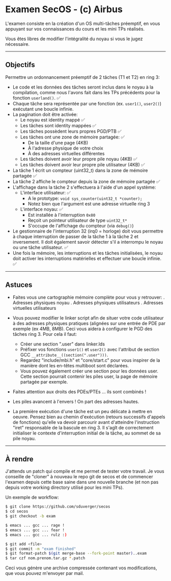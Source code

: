 # Examen SecOS - (c) Airbus

L'examen consiste en la création d'un OS multi-tâches préemptif, en vous appuyant sur vos connaissances du cours et les mini TPs réalisés.

Vous êtes libres de modifier l'intégralité du noyau si vous le jugez nécessaire.

---

## Objectifs

Permettre un ordonnancement préemptif de 2 tâches (T1 et T2) en ring 3:

- Le code et les données des tâches seront inclus dans le noyau à la compilation, comme nous l'avons fait dans les TPs précédents pour la fonction `userland()`. ✅
- Chaque tâche sera représentée par une fonction (ex. `user1()`, `user2()`) exécutant une boucle infinie.
- La pagination doit être activée:
  - Le noyau est identity mappé ✅
  - Les tâches sont identity mappées ✅
  - Les tâches possèdent leurs propres PGD/PTB ✅
  - Les tâches ont une zone de mémoire partagée: ✅
    - De la taille d'une page (4KB)
    - À l'adresse physique de votre choix
    - À des adresses virtuelles différentes
  - Les tâches doivent avoir leur propre pile noyau (4KB) ✅
  - Les tâches doivent avoir leur propre pile utilisateur (4KB) ✅
- La tâche 1 écrit un compteur (uint32_t) dans la zone de mémoire partagée ✅
- La tâche 2 affiche le compteur depuis la zone de mémoire partagée ✅
- L'affichage dans la tâche 2 s'effectuera à l'aide d'un appel système:
  - L'interface utilisateur: ✅
    - A le prototype: `void sys_counter(uint32_t *counter);`
    - Notez bien que l'argument est une adresse virtuelle ring 3
  - L'interface noyau: ✅
    - Est installée à l'interruption `0x80`
    - Reçoit un pointeur utilisateur de type `uint32_t*`
    - S'occupe de l'affichage du compteur (via `debug()`)
- Le gestionnaire de l'interruption 32 (irq0 = horloge) doit vous permettre à chaque interruption de passer de la tâche 1 à la tâche 2 et inversement. Il doit également savoir détecter s'il a interrompu le noyau ou une tâche utilisateur. ✅
- Une fois la mémoire, les interruptions et les tâches initialisées, le noyau doit activer les interruptions matérielles et effectuer une boucle infinie. ✅

---

## Astuces

- Faites vous une cartographie mémoire complète pour vous y retrouver:
  . Adresses physiques noyau
  . Adresses physiques utilisateurs
  . Adresses virtuelles utilisateurs

- Vous pouvez modifier le linker script afin de situer votre code utilisateur à des adresses physiques pratiques (alignées sur une entrée de PDE par exemple (ex 4MB, 8MB). Ceci vous aidera à configurer le PGD des tâches ring 3. Pour cela il faut:

  - Créer une section ".user" dans linker.lds
  - Préfixer vos fonctions `user1()` et `user2()` avec l'attribut de section GCC `__attribute__((section(".user")))`.
  - Regardez "include/mbi.h" et "core/start.c" pour vous inspirer de la manière dont les en-têtes multiboot sont déclarées.
  - Vous pouvez également créer une section pour les données user. Cette section pourrait contenir les piles user, la page de mémoire partagée par exemple.

- Faites attention aux droits des PDEs/PTEs ... ils sont combinés !

- Les piles avancent à l'envers ! On part des adresses hautes.

- La première exécution d'une tâche est un peu délicate à mettre en oeuvre. Pensez bien au chemin d'exécution (retours successifs d'appels de fonctions) qu'elle va devoir parcourir avant d'atteindre l'instruction "iret" responsable de la bascule en ring 3. Il s'agît de correctement initialiser le contexte d'interruption initial de la tâche, au sommet de sa pile noyau.

---

## À rendre

J'attends un patch qui compile et me permet de tester votre travail. Je vous conseille de "cloner" à nouveau le repo git de secos et de commencer l'examen depuis cette base saine dans une nouvelle branche (et non pas depuis votre working directory utilisé pour les mini TPs).

Un exemple de workflow:

```bash
$ git clone https://github.com/sduverger/secos
$ cd secos
$ git checkout -b exam

$ emacs ... gcc ... rage !
$ emacs ... gcc ... fear !
$ emacs ... gcc ... rulz :)

$ git add <file>
$ git commit -m "exam finished"
$ git format-patch $(git merge-base --fork-point master)..exam
$ tar czf nom.prenom.tar.gz *.patch
```

Ceci vous génère une archive compressée contenant vos modifications, que vous pouvez m'envoyer par mail.
